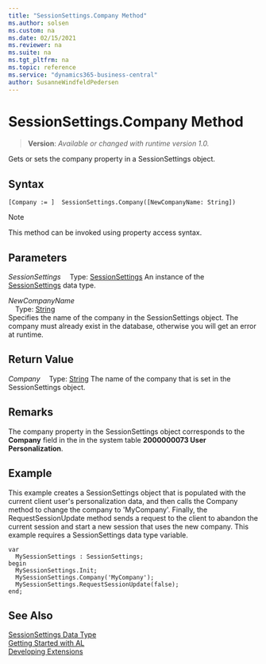 ```yaml
---
title: "SessionSettings.Company Method"
ms.author: solsen
ms.custom: na
ms.date: 02/15/2021
ms.reviewer: na
ms.suite: na
ms.tgt_pltfrm: na
ms.topic: reference
ms.service: "dynamics365-business-central"
author: SusanneWindfeldPedersen
---
```

[//]: # (START>DO_NOT_EDIT)
[//]: # (IMPORTANT:Do not edit any of the content between here and the END>DO_NOT_EDIT.)
[//]: # (Any modifications should be made in the .xml files in the ModernDev repo.)
# SessionSettings.Company Method
> **Version**: _Available or changed with runtime version 1.0._

Gets or sets the company property in a SessionSettings object.


## Syntax
```
[Company := ]  SessionSettings.Company([NewCompanyName: String])
```
> [!NOTE]
> This method can be invoked using property access syntax.
## Parameters
*SessionSettings*
&emsp;Type: [SessionSettings](sessionsettings-data-type.md)
An instance of the [SessionSettings](sessionsettings-data-type.md) data type.

*NewCompanyName*  
&emsp;Type: [String](../string/string-data-type.md)  
Specifies the name of the company in the SessionSettings object. The company must already exist in the database, otherwise you will get an error at runtime.
        


## Return Value
*Company*
&emsp;Type: [String](../string/string-data-type.md)
The name of the company that is set in the SessionSettings object.
      


[//]: # (IMPORTANT: END>DO_NOT_EDIT)

## Remarks
The company property in the SessionSettings object corresponds to the **Company** field in the in the system table **2000000073 User Personalization**.

## Example
This example creates a SessionSettings object that is populated with the current client user's personalization data, and then calls the Company method to change the company to 'MyCompany'. Finally, the RequestSessionUpdate method sends a request to the client to abandon the current session and start a new session that uses the new company. This example requires a SessionSettings data type variable.

```al
var
  MySessionSettings : SessionSettings;
begin
  MySessionSettings.Init;
  MySessionSettings.Company('MyCompany');
  MySessionSettings.RequestSessionUpdate(false);
end;  
```  


## See Also
[SessionSettings Data Type](sessionsettings-data-type.md)  
[Getting Started with AL](../../devenv-get-started.md)  
[Developing Extensions](../../devenv-dev-overview.md)